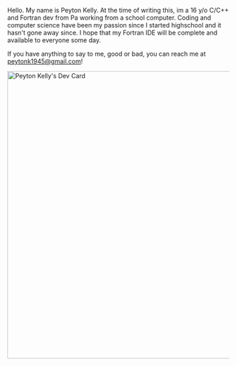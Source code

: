 Hello. My name is Peyton Kelly. At the time of writing this, im a 16 y/o C/C++ and Fortran dev from Pa working from a school computer.
Coding and computer science have been my passion since I started highschool and it hasn't gone away since. I hope that my Fortran IDE will be complete and
available to everyone some day.

If you have anything to say to me, good or bad, you can reach me at peytonk1945@gmail.com!


<a href="https://app.daily.dev/theirishdev"><img src="https://api.daily.dev/devcards/v2/ixWD2ROxJAvgroTPxiv0o.png?r=ccx&type=wide" width="652" alt="Peyton Kelly's Dev Card"/></a>

<!---
peytonk132/peytonk132 is a ✨ special ✨ repository because its `README.md` (this file) appears on your GitHub profile.
You can click the Preview link to take a look at your changes.
--->
